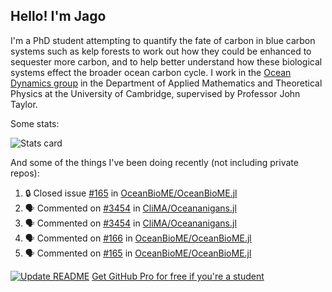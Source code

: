 ## Hello! I'm Jago

I'm a PhD student attempting to quantify the fate of carbon in blue carbon systems such as kelp forests to work out how they could be enhanced to sequester more carbon, and to help better understand how these biological systems effect the broader ocean carbon cycle. I work in the <a href="https://www.damtp.cam.ac.uk/user/jrt51/" class="emph">Ocean Dynamics group</a> in the Department of Applied Mathematics and Theoretical Physics at the University of Cambridge, supervised by Professor John Taylor.

Some stats:
<!--
![](https://raw.githubusercontent.com/jagoosw/jagoosw/main/profile-summary-card-output/nord_dark/0-profile-details.svg)
![](https://raw.githubusercontent.com/jagoosw/jagoosw/main/profile-summary-card-output/nord_dark/3-stats.svg)
![](https://raw.githubusercontent.com/jagoosw/jagoosw/main/profile-summary-card-output/nord_dark/4-productive-time.svg)
-->
![Stats card](https://github-readme-stats.vercel.app/api?username=jagoosw&count_private=true&show_icons=true&theme=transparent&hide_title=true&rank_icon=percentile&show=reviews)

And some of the things I've been doing recently (not including private repos):
<!--START_SECTION:activity-->
1. 🔒 Closed issue [#165](https://github.com/OceanBioME/OceanBioME.jl/issues/165) in [OceanBioME/OceanBioME.jl](https://github.com/OceanBioME/OceanBioME.jl)
2. 🗣 Commented on [#3454](https://github.com/CliMA/Oceananigans.jl/pull/3454#issuecomment-1925731075) in [CliMA/Oceananigans.jl](https://github.com/CliMA/Oceananigans.jl)
3. 🗣 Commented on [#3454](https://github.com/CliMA/Oceananigans.jl/pull/3454#issuecomment-1925703234) in [CliMA/Oceananigans.jl](https://github.com/CliMA/Oceananigans.jl)
4. 🗣 Commented on [#166](https://github.com/OceanBioME/OceanBioME.jl/pull/166#issuecomment-1922075264) in [OceanBioME/OceanBioME.jl](https://github.com/OceanBioME/OceanBioME.jl)
5. 🗣 Commented on [#165](https://github.com/OceanBioME/OceanBioME.jl/issues/165#issuecomment-1920962933) in [OceanBioME/OceanBioME.jl](https://github.com/OceanBioME/OceanBioME.jl)
<!--END_SECTION:activity-->


[![Update README](https://github.com/jagoosw/jagoosw/actions/workflows/update-readme.yml/badge.svg)](https://github.com/jagoosw/jagoosw/actions/workflows/update-readme.yml)
[Get GitHub Pro for free if you're a student](https://education.github.com/pack)


